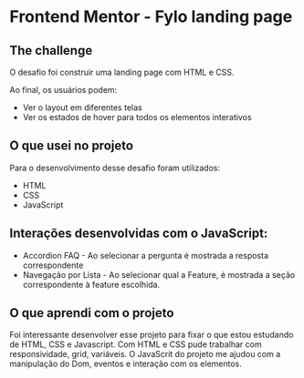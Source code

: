 # Frontend Mentor - Fylo landing page 


## The challenge

O desafio foi construir uma landing page com HTML e CSS.

Ao final, os usuários podem:

- Ver o layout em diferentes telas
- Ver os estados de hover para todos os elementos interativos

## O que usei no projeto

Para o desenvolvimento desse desafio foram utilizados:
- HTML
- CSS
- JavaScript

## Interações desenvolvidas com o JavaScript:
- Accordion FAQ - Ao selecionar a pergunta é mostrada a resposta correspondente
- Navegação por Lista - Ao selecionar qual a Feature, é mostrada a seção correspondente à feature escolhida.

## O que aprendi com o projeto
Foi interessante desenvolver esse projeto para fixar o que estou estudando de HTML, CSS e Javascript.
Com HTML e CSS pude trabalhar com responsividade, grid, variáveis.
O JavaScrit do projeto me ajudou com a manipulação do Dom, eventos e interação com os elementos.
